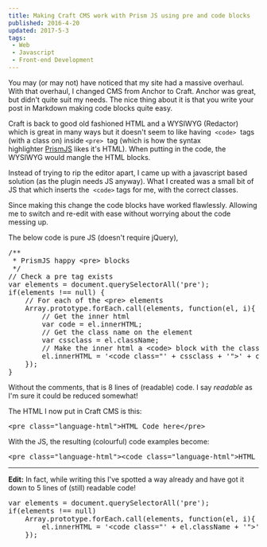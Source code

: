 ```yaml
---
title: Making Craft CMS work with Prism JS using pre and code blocks
published: 2016-4-20
updated: 2017-5-3
tags:
 - Web
 - Javascript
 - Front-end Development
---
```


<p>You may (or may not) have noticed that my site had a massive overhaul. With that overhaul, I changed CMS&nbsp;from Anchor to Craft. Anchor was great, but didn't quite suit my needs. The nice thing about it is that&nbsp;you write your post in Markdown making code blocks quite easy.&nbsp;</p>
<p>Craft is back to good old fashioned HTML and a WYSIWYG (Redactor) which is great in many ways but&nbsp;it doesn't seem to like having&nbsp;&nbsp;<code>&lt;code&gt;</code>&nbsp;&nbsp;tags (with a class on) inside&nbsp;<code>&lt;pre&gt;</code>&nbsp;&nbsp;tag (which is how the syntax highlighter&nbsp;<a href="http://prismjs.com/">PrismJS</a>&nbsp;likes it's HTML). When putting in the code, the WYSIWYG would mangle the HTML&nbsp;blocks.<br></p>
<p>Instead of trying to rip the editor apart, I&nbsp;came up with a javascript based solution (as the plugin needs JS anyway). What I created was a small bit of JS&nbsp;that which inserts the&nbsp;&nbsp;<code>&lt;code&gt;</code>&nbsp;tags for me, with the correct classes.</p>
<p>Since making this change the code blocks have worked flawlessly. Allowing me to switch and re-edit with ease without worrying about the code messing up.</p>
<p>The below code is pure JS (doesn't require jQuery),</p>
<pre class="language-javascript">/**
 * PrismJS happy &lt;pre&gt; blocks
 */
// Check a pre tag exists
var elements = document.querySelectorAll('pre');
if(elements !== null) {
    // For each of the &lt;pre&gt; elements
    Array.prototype.forEach.call(elements, function(el, i){
        // Get the inner html
        var code = el.innerHTML;
        // Get the class name on the element
        var cssclass = el.className;
        // Make the inner html a &lt;code&gt; block with the class and code inside
        el.innerHTML = '&lt;code class="' + cssclass + '"&gt;' + code + '&lt;/code&gt;';
    });
}
</pre>
<p>Without the comments, that is 8 lines of (readable) code. I say <em>readable</em> as I'm sure it could be reduced somewhat!</p>
<p>The HTML&nbsp;I now put in Craft CMS&nbsp;is this:</p>
<pre class="language-html">&lt;pre class="language-html"&gt;HTML Code here&lt;/pre&gt;</pre>
<p>With the JS, the resulting (colourful)&nbsp;code examples become:</p>
<pre class="language-html">&lt;pre class="language-html"&gt;&lt;code class="language-html"&gt;HTML Code here&lt;/code&gt;&lt;/pre&gt;</pre>
<hr>
<p><strong>Edit:</strong> In fact, while writing this I've spotted a way already and have got it down to 5 lines of (still) readable code!</p>
<pre class="language-javascript">var elements = document.querySelectorAll('pre');
if(elements !== null)
    Array.prototype.forEach.call(elements, function(el, i){
        el.innerHTML = '&lt;code class="' + el.className + '"&gt;' +  el.innerHTML + '&lt;/code&gt;';
    });</pre>